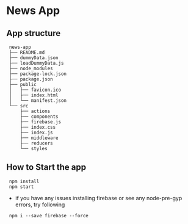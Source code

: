  # News App

 ## App structure
 ```
  news-app
  ├── README.md
  ├── dummyData.json
  ├── loadDummyData.js
  ├── node_modules
  ├── package-lock.json
  ├── package.json
  ├── public
  │   ├── favicon.ico
  │   ├── index.html
  │   └── manifest.json
  └── src
      ├── actions
      ├── components
      ├── firebase.js
      ├── index.css
      ├── index.js
      ├── middleware
      ├── reducers
      └── styles
  ```

 ## How to Start the app
 ```
  npm install
  npm start
 ```

 - if you have any issues installing firebase or see any node-pre-gyp errors, try following
 ```
  npm i --save firebase --force
 ```
